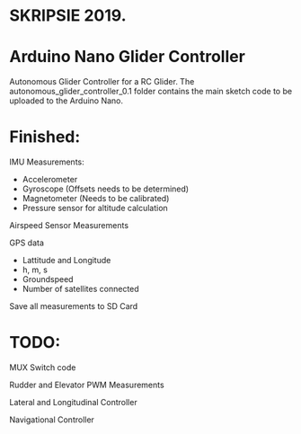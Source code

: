 
# SKRIPSIE 2019. 
# Arduino Nano Glider Controller
Autonomous Glider Controller for a RC Glider. The autonomous_glider_controller_0.1 folder contains the main sketch code to be uploaded to the Arduino Nano.

# Finished:
IMU Measurements:
- Accelerometer
- Gyroscope    (Offsets needs to be determined)
- Magnetometer (Needs to be calibrated)
- Pressure sensor for altitude calculation

Airspeed Sensor Measurements

GPS data
- Lattitude and Longitude
- h, m, s
- Groundspeed
- Number of satellites connected

Save all measurements to SD Card


# TODO:
MUX Switch code

Rudder and Elevator PWM Measurements

Lateral and Longitudinal Controller 

Navigational Controller

